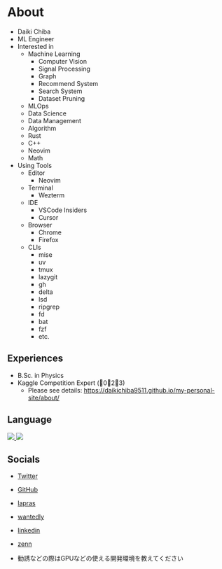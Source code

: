 

<!--
**daikichiba9511/daikichiba9511** is a ✨ _special_ ✨ repository because its `README.md` (this file) appears on your GitHub profile.

Here are some ideas to get you started:

- 🔭 I’m currently working on ...
- 🌱 I’m currently learning ...
- 👯 I’m looking to collaborate on ...
- 🤔 I’m looking for help with ...
- 💬 Ask me about ...
- 📫 How to reach me: ...
- 😄 Pronouns: ...
- ⚡ Fun fact: ...
-->

# About

- Daiki Chiba
- ML Engineer 
- Interested in
    - Machine Learning
        - Computer Vision
        - Signal Processing
        - Graph
        - Recommend System
        - Search System
        - Dataset Pruning
    - MLOps
    - Data Science
    - Data Management
    - Algorithm
    - Rust
    - C++
    - Neovim
    - Math
- Using Tools
    - Editor
        - Neovim
    - Terminal
        - Wezterm
    - IDE
        - VSCode Insiders
        - Cursor
    - Browser
        - Chrome
        - Firefox
    - CLIs
        - mise
        - uv
        - tmux
        - lazygit
        - gh
        - delta
        - lsd
        - ripgrep
        - fd
        - bat
        - fzf
        - etc.

## Experiences

- B.Sc. in Physics
- Kaggle Competition Expert (🥇0🥈2🥉3)
  - Please see details: https://daikichiba9511.github.io/my-personal-site/about/

## Language

<a href="https://github.com/anuraghazra/github-readme-stats">
  <img src="https://github-readme-stats.vercel.app/api?username=daikichiba9511&count_private=true&show_icons=true&theme=tokyonight" />
</a>

<a href="https://github.com/anuraghazra/github-readme-stats">
  <img src="https://github-readme-stats.vercel.app/api/top-langs/?username=daikichiba9511&count_private=true&show_icons=true&theme=tokyonight&exclude_repo=bayes" />
</a>


## Socials

- [Twitter](http://twitter.com/nnc_5522)
- [GitHub](https://github.com/daikichiba9511)
- [lapras](https://lapras.com/public/1FP4QSZ)
- [wantedly](https://www.wantedly.com/id/daiki_chiba)
- [linkedin](https://www.linkedin.com/in/%E5%A4%A7%E7%A8%80-%E5%8D%83%E8%91%89-94a132184/)
- [zenn](https://zenn.dev/nnc496)

- 勧誘などの際はGPUなどの使える開発環境を教えてください
